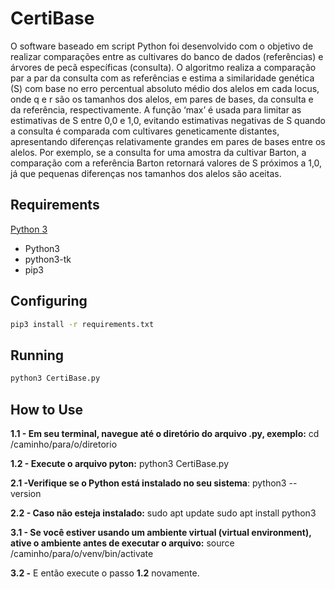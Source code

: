 # CertiBase

O software baseado em script Python foi desenvolvido com o objetivo de realizar comparações entre as cultivares do banco de dados (referências) e árvores de pecã específicas (consulta). O algoritmo realiza a comparação par a par da consulta com as referências e estima a similaridade genética (S) com base no erro percentual absoluto médio dos alelos em cada locus, onde q e r são os tamanhos dos alelos, em pares de bases, da consulta e da referência, respectivamente. A função ‘max’ é usada para limitar as estimativas de S entre 0,0 e 1,0, evitando estimativas negativas de S quando a consulta é comparada com cultivares geneticamente distantes, apresentando diferenças relativamente grandes em pares de bases entre os alelos. Por exemplo, se a consulta for uma amostra da cultivar Barton, a comparação com a referência Barton retornará valores de S próximos a 1,0, já que pequenas diferenças nos tamanhos dos alelos são aceitas.

## Requirements

[Python 3](https://www.python.org/downloads/)

- Python3
- python3-tk
- pip3

## Configuring

```sh
pip3 install -r requirements.txt
```

## Running

```sh
python3 CertiBase.py
```

## How to Use

**1.1 - Em seu terminal, navegue até o diretório do arquivo .py, exemplo:**
cd /caminho/para/o/diretorio

**1.2 - Execute o arquivo pyton:**
python3 CertiBase.py

**2.1 -Verifique se o Python está instalado no seu sistema**:
python3 --version

**2.2 - Caso não esteja instalado:**
sudo apt update
sudo apt install python3

**3.1 - Se você estiver usando um ambiente virtual (virtual environment), ative o ambiente antes de executar o arquivo:**                                                                          source /caminho/para/o/venv/bin/activate

**3.2 -** E então execute o passo **1.2** novamente.
